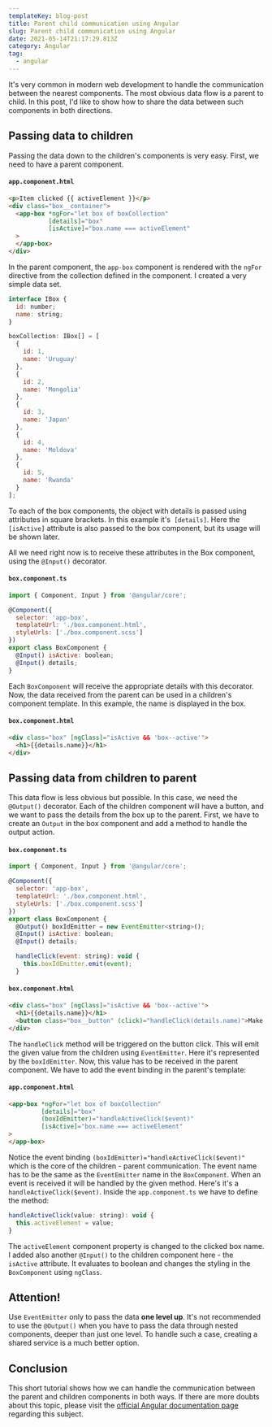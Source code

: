 ```yaml
---
templateKey: blog-post
title: Parent child communication using Angular
slug: Parent child communication using Angular
date: 2021-05-14T21:17:29.813Z
category: Angular
tag:
  - angular
---
```

It's very common in modern web development to handle the communication between the nearest components. The most obvious data flow is a parent to child. In this post, I'd like to show how to share the data between such components in both directions.

## Passing data to children

Passing the data down to the children's components is very easy.
First, we need to have a parent component. 

#### `app.component.html`
```html
<p>Item clicked {{ activeElement }}</p>
<div class="box__container">
  <app-box *ngFor="let box of boxCollection"
           [details]="box"
           [isActive]="box.name === activeElement"
  >
  </app-box>
</div>
```

In the parent component, the `app-box` component is rendered with the `ngFor` directive from the collection defined in the component. I created a very simple data set.

```javascript
interface IBox {
  id: number;
  name: string;
}

boxCollection: IBox[] = [
  {
    id: 1,
    name: 'Uruguay'
  },
  {
    id: 2,
    name: 'Mongolia'
  },
  {
    id: 3,
    name: 'Japan'
  },
  {
    id: 4,
    name: 'Moldova'
  },
  {
    id: 5,
    name: 'Rwanda'
  }
];
```

To each of the box components, the object with details is passed using attributes in square brackets. In this example it's` [details]`. Here the `[isActive]` attribute is also passed to the box component, but its usage will be shown later.

All we need right now is to receive these attributes in the Box component, using the `@Input()` decorator.

#### `box.component.ts`
```javascript
import { Component, Input } from '@angular/core';

@Component({
  selector: 'app-box',
  templateUrl: './box.component.html',
  styleUrls: ['./box.component.scss']
})
export class BoxComponent {
  @Input() isActive: boolean;
  @Input() details;
}
```

Each `BoxComponent` will receive the appropriate details with this decorator. Now, the data received from the parent can be used in a children's component template. In this example, the name is displayed in the box.

#### `box.component.html`
```html
<div class="box" [ngClass]="isActive && 'box--active'">
  <h1>{{details.name}}</h1>
</div>
```

## Passing data from children to parent

This data flow is less obvious but possible. In this case, we need the `@Output()` decorator. 
Each of the children component will have a button, and we want to pass the details from the box up to the parent.
First, we have to create an `Output` in the box component and add a method to handle the output action.

#### `box.component.ts`
```javascript
import { Component, Input } from '@angular/core';

@Component({
  selector: 'app-box',
  templateUrl: './box.component.html',
  styleUrls: ['./box.component.scss']
})
export class BoxComponent {
  @Output() boxIdEmitter = new EventEmitter<string>();
  @Input() isActive: boolean;
  @Input() details;

  handleClick(event: string): void {
    this.boxIdEmitter.emit(event);
  }
```

#### `box.component.html`
```html
<div class="box" [ngClass]="isActive && 'box--active'">
  <h1>{{details.name}}</h1>
  <button class="box__button" (click)="handleClick(details.name)">Make active</button>
</div>
```

The `handleClick` method will be triggered on the button click. This will emit the given value from the children using `EventEmitter`. Here it's represented by the `boxIdEmitter`. Now, this value has to be received in the parent component. We have to add the event binding in the parent's template:

#### `app.component.html`
```html
<app-box *ngFor="let box of boxCollection"
         [details]="box"
         (boxIdEmitter)="handleActiveClick($event)"
         [isActive]="box.name === activeElement"
>
</app-box>
```

Notice the event binding `(boxIdEmitter)="handleActiveClick($event)"` which is the core of the children - parent communication. The event name has to be the same as the `EventEmitter` name in the `BoxComponent`. When an event is received it will be handled by the given method. Here's it's a `handleActiveClick($event)`.
Inside the `app.component.ts` we have to define the method:

```javascript
handleActiveClick(value: string): void {
  this.activeElement = value;
}
```

The `activeElement` component property is changed to the clicked box name. I added also another `@Input()` to the children component here - the `isActive` attribute. It evaluates to boolean and changes the styling in the `BoxComponent` using `ngClass`. 

## Attention!

Use `EventEmitter` only to pass the data **one level up**. It's not recommended to use the `@Output()` when you have to pass the data through nested components, deeper than just one level. To handle such a case, creating a shared service is a much better option.

## Conclusion

This short tutorial shows how we can handle the communication between the parent and children components in both ways. If there are more doubts about this topic, please visit the <a href="https://angular.io/guide/inputs-outputs" target="_blank">official Angular documentation page</a> regarding this subject.
